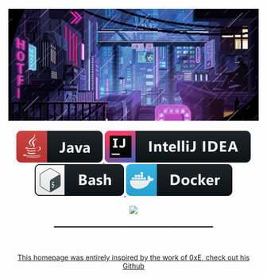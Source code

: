 <p align="center">
  <img src="https://github.com/Dawoox/Dawoox/blob/master/font.gif">
  <br>
  <br>
   <a href="#">
    <img src="https://github.com/MikeCodesDotNET/ColoredBadges/blob/master/svg/dev/languages/java.svg" alt="example badge" style="vertical-align:top margin:6px 4px">
  </a> 
   <a href="#">
    <img src="https://github.com/MikeCodesDotNET/ColoredBadges/blob/master/svg/dev/tools/jetbrains_intellij.svg" alt="example badge" style="vertical-align:top margin:6px 4px">
  </a> 
   <a href="#">
    <img src="https://github.com/MikeCodesDotNET/ColoredBadges/blob/master/svg/dev/tools/bash.svg" alt="example badge" style="vertical-align:top margin:6px 4px">
  </a> 
   <a href="#">
    <img src="https://github.com/MikeCodesDotNET/ColoredBadges/blob/master/svg/dev/tools/docker.svg" alt="example badge" style="vertical-align:top margin:6px 4px">
  </a> 
  <br>
  <br>
  <img src="https://github-readme-stats.vercel.app/api?username=dawoox&show_icons=true&theme=material-palenight&?count_private=true&include_all_commits=true">
  <p align="center">━━━━━━━━━━━━━━━━━━━━━━━━━━━━━━━━━━━━━━</p>
  <br>
  <a href="https://github.com/0x307845">
    <p align="center"> This homepage was entirely inspired by the work of 0xE, check out his Github </p>
  </a>
</p>
